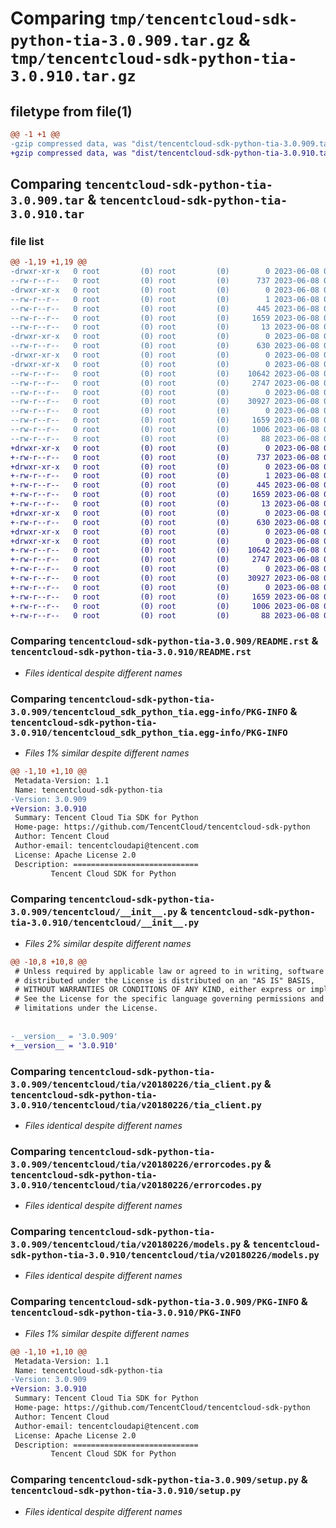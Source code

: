 # Comparing `tmp/tencentcloud-sdk-python-tia-3.0.909.tar.gz` & `tmp/tencentcloud-sdk-python-tia-3.0.910.tar.gz`

## filetype from file(1)

```diff
@@ -1 +1 @@
-gzip compressed data, was "dist/tencentcloud-sdk-python-tia-3.0.909.tar", last modified: Thu Jun  8 00:35:02 2023, max compression
+gzip compressed data, was "dist/tencentcloud-sdk-python-tia-3.0.910.tar", last modified: Thu Jun  8 09:22:25 2023, max compression
```

## Comparing `tencentcloud-sdk-python-tia-3.0.909.tar` & `tencentcloud-sdk-python-tia-3.0.910.tar`

### file list

```diff
@@ -1,19 +1,19 @@
-drwxr-xr-x   0 root         (0) root         (0)        0 2023-06-08 00:35:02.000000 tencentcloud-sdk-python-tia-3.0.909/
--rw-r--r--   0 root         (0) root         (0)      737 2023-06-08 00:35:02.000000 tencentcloud-sdk-python-tia-3.0.909/README.rst
-drwxr-xr-x   0 root         (0) root         (0)        0 2023-06-08 00:35:02.000000 tencentcloud-sdk-python-tia-3.0.909/tencentcloud_sdk_python_tia.egg-info/
--rw-r--r--   0 root         (0) root         (0)        1 2023-06-08 00:35:02.000000 tencentcloud-sdk-python-tia-3.0.909/tencentcloud_sdk_python_tia.egg-info/dependency_links.txt
--rw-r--r--   0 root         (0) root         (0)      445 2023-06-08 00:35:02.000000 tencentcloud-sdk-python-tia-3.0.909/tencentcloud_sdk_python_tia.egg-info/SOURCES.txt
--rw-r--r--   0 root         (0) root         (0)     1659 2023-06-08 00:35:02.000000 tencentcloud-sdk-python-tia-3.0.909/tencentcloud_sdk_python_tia.egg-info/PKG-INFO
--rw-r--r--   0 root         (0) root         (0)       13 2023-06-08 00:35:02.000000 tencentcloud-sdk-python-tia-3.0.909/tencentcloud_sdk_python_tia.egg-info/top_level.txt
-drwxr-xr-x   0 root         (0) root         (0)        0 2023-06-08 00:35:02.000000 tencentcloud-sdk-python-tia-3.0.909/tencentcloud/
--rw-r--r--   0 root         (0) root         (0)      630 2023-06-08 00:35:02.000000 tencentcloud-sdk-python-tia-3.0.909/tencentcloud/__init__.py
-drwxr-xr-x   0 root         (0) root         (0)        0 2023-06-08 00:35:02.000000 tencentcloud-sdk-python-tia-3.0.909/tencentcloud/tia/
-drwxr-xr-x   0 root         (0) root         (0)        0 2023-06-08 00:35:02.000000 tencentcloud-sdk-python-tia-3.0.909/tencentcloud/tia/v20180226/
--rw-r--r--   0 root         (0) root         (0)    10642 2023-06-08 00:35:02.000000 tencentcloud-sdk-python-tia-3.0.909/tencentcloud/tia/v20180226/tia_client.py
--rw-r--r--   0 root         (0) root         (0)     2747 2023-06-08 00:35:02.000000 tencentcloud-sdk-python-tia-3.0.909/tencentcloud/tia/v20180226/errorcodes.py
--rw-r--r--   0 root         (0) root         (0)        0 2023-06-08 00:35:02.000000 tencentcloud-sdk-python-tia-3.0.909/tencentcloud/tia/v20180226/__init__.py
--rw-r--r--   0 root         (0) root         (0)    30927 2023-06-08 00:35:02.000000 tencentcloud-sdk-python-tia-3.0.909/tencentcloud/tia/v20180226/models.py
--rw-r--r--   0 root         (0) root         (0)        0 2023-06-08 00:35:02.000000 tencentcloud-sdk-python-tia-3.0.909/tencentcloud/tia/__init__.py
--rw-r--r--   0 root         (0) root         (0)     1659 2023-06-08 00:35:02.000000 tencentcloud-sdk-python-tia-3.0.909/PKG-INFO
--rw-r--r--   0 root         (0) root         (0)     1006 2023-06-08 00:35:02.000000 tencentcloud-sdk-python-tia-3.0.909/setup.py
--rw-r--r--   0 root         (0) root         (0)       88 2023-06-08 00:35:02.000000 tencentcloud-sdk-python-tia-3.0.909/setup.cfg
+drwxr-xr-x   0 root         (0) root         (0)        0 2023-06-08 09:22:25.000000 tencentcloud-sdk-python-tia-3.0.910/
+-rw-r--r--   0 root         (0) root         (0)      737 2023-06-08 09:22:25.000000 tencentcloud-sdk-python-tia-3.0.910/README.rst
+drwxr-xr-x   0 root         (0) root         (0)        0 2023-06-08 09:22:25.000000 tencentcloud-sdk-python-tia-3.0.910/tencentcloud_sdk_python_tia.egg-info/
+-rw-r--r--   0 root         (0) root         (0)        1 2023-06-08 09:22:25.000000 tencentcloud-sdk-python-tia-3.0.910/tencentcloud_sdk_python_tia.egg-info/dependency_links.txt
+-rw-r--r--   0 root         (0) root         (0)      445 2023-06-08 09:22:25.000000 tencentcloud-sdk-python-tia-3.0.910/tencentcloud_sdk_python_tia.egg-info/SOURCES.txt
+-rw-r--r--   0 root         (0) root         (0)     1659 2023-06-08 09:22:25.000000 tencentcloud-sdk-python-tia-3.0.910/tencentcloud_sdk_python_tia.egg-info/PKG-INFO
+-rw-r--r--   0 root         (0) root         (0)       13 2023-06-08 09:22:25.000000 tencentcloud-sdk-python-tia-3.0.910/tencentcloud_sdk_python_tia.egg-info/top_level.txt
+drwxr-xr-x   0 root         (0) root         (0)        0 2023-06-08 09:22:25.000000 tencentcloud-sdk-python-tia-3.0.910/tencentcloud/
+-rw-r--r--   0 root         (0) root         (0)      630 2023-06-08 09:22:25.000000 tencentcloud-sdk-python-tia-3.0.910/tencentcloud/__init__.py
+drwxr-xr-x   0 root         (0) root         (0)        0 2023-06-08 09:22:25.000000 tencentcloud-sdk-python-tia-3.0.910/tencentcloud/tia/
+drwxr-xr-x   0 root         (0) root         (0)        0 2023-06-08 09:22:25.000000 tencentcloud-sdk-python-tia-3.0.910/tencentcloud/tia/v20180226/
+-rw-r--r--   0 root         (0) root         (0)    10642 2023-06-08 09:22:25.000000 tencentcloud-sdk-python-tia-3.0.910/tencentcloud/tia/v20180226/tia_client.py
+-rw-r--r--   0 root         (0) root         (0)     2747 2023-06-08 09:22:25.000000 tencentcloud-sdk-python-tia-3.0.910/tencentcloud/tia/v20180226/errorcodes.py
+-rw-r--r--   0 root         (0) root         (0)        0 2023-06-08 09:22:25.000000 tencentcloud-sdk-python-tia-3.0.910/tencentcloud/tia/v20180226/__init__.py
+-rw-r--r--   0 root         (0) root         (0)    30927 2023-06-08 09:22:25.000000 tencentcloud-sdk-python-tia-3.0.910/tencentcloud/tia/v20180226/models.py
+-rw-r--r--   0 root         (0) root         (0)        0 2023-06-08 09:22:25.000000 tencentcloud-sdk-python-tia-3.0.910/tencentcloud/tia/__init__.py
+-rw-r--r--   0 root         (0) root         (0)     1659 2023-06-08 09:22:25.000000 tencentcloud-sdk-python-tia-3.0.910/PKG-INFO
+-rw-r--r--   0 root         (0) root         (0)     1006 2023-06-08 09:22:25.000000 tencentcloud-sdk-python-tia-3.0.910/setup.py
+-rw-r--r--   0 root         (0) root         (0)       88 2023-06-08 09:22:25.000000 tencentcloud-sdk-python-tia-3.0.910/setup.cfg
```

### Comparing `tencentcloud-sdk-python-tia-3.0.909/README.rst` & `tencentcloud-sdk-python-tia-3.0.910/README.rst`

 * *Files identical despite different names*

### Comparing `tencentcloud-sdk-python-tia-3.0.909/tencentcloud_sdk_python_tia.egg-info/PKG-INFO` & `tencentcloud-sdk-python-tia-3.0.910/tencentcloud_sdk_python_tia.egg-info/PKG-INFO`

 * *Files 1% similar despite different names*

```diff
@@ -1,10 +1,10 @@
 Metadata-Version: 1.1
 Name: tencentcloud-sdk-python-tia
-Version: 3.0.909
+Version: 3.0.910
 Summary: Tencent Cloud Tia SDK for Python
 Home-page: https://github.com/TencentCloud/tencentcloud-sdk-python
 Author: Tencent Cloud
 Author-email: tencentcloudapi@tencent.com
 License: Apache License 2.0
 Description: ============================
         Tencent Cloud SDK for Python
```

### Comparing `tencentcloud-sdk-python-tia-3.0.909/tencentcloud/__init__.py` & `tencentcloud-sdk-python-tia-3.0.910/tencentcloud/__init__.py`

 * *Files 2% similar despite different names*

```diff
@@ -10,8 +10,8 @@
 # Unless required by applicable law or agreed to in writing, software
 # distributed under the License is distributed on an "AS IS" BASIS,
 # WITHOUT WARRANTIES OR CONDITIONS OF ANY KIND, either express or implied.
 # See the License for the specific language governing permissions and
 # limitations under the License.
 
 
-__version__ = '3.0.909'
+__version__ = '3.0.910'
```

### Comparing `tencentcloud-sdk-python-tia-3.0.909/tencentcloud/tia/v20180226/tia_client.py` & `tencentcloud-sdk-python-tia-3.0.910/tencentcloud/tia/v20180226/tia_client.py`

 * *Files identical despite different names*

### Comparing `tencentcloud-sdk-python-tia-3.0.909/tencentcloud/tia/v20180226/errorcodes.py` & `tencentcloud-sdk-python-tia-3.0.910/tencentcloud/tia/v20180226/errorcodes.py`

 * *Files identical despite different names*

### Comparing `tencentcloud-sdk-python-tia-3.0.909/tencentcloud/tia/v20180226/models.py` & `tencentcloud-sdk-python-tia-3.0.910/tencentcloud/tia/v20180226/models.py`

 * *Files identical despite different names*

### Comparing `tencentcloud-sdk-python-tia-3.0.909/PKG-INFO` & `tencentcloud-sdk-python-tia-3.0.910/PKG-INFO`

 * *Files 1% similar despite different names*

```diff
@@ -1,10 +1,10 @@
 Metadata-Version: 1.1
 Name: tencentcloud-sdk-python-tia
-Version: 3.0.909
+Version: 3.0.910
 Summary: Tencent Cloud Tia SDK for Python
 Home-page: https://github.com/TencentCloud/tencentcloud-sdk-python
 Author: Tencent Cloud
 Author-email: tencentcloudapi@tencent.com
 License: Apache License 2.0
 Description: ============================
         Tencent Cloud SDK for Python
```

### Comparing `tencentcloud-sdk-python-tia-3.0.909/setup.py` & `tencentcloud-sdk-python-tia-3.0.910/setup.py`

 * *Files identical despite different names*

